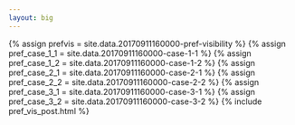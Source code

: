 ```yaml
---
layout: big
---
```

{% assign prefvis = site.data.20170911160000-pref-visibility %}
{% assign pref_case_1_1 = site.data.20170911160000-case-1-1 %}
{% assign pref_case_1_2 = site.data.20170911160000-case-1-2 %}
{% assign pref_case_2_1 = site.data.20170911160000-case-2-1 %}
{% assign pref_case_2_2 = site.data.20170911160000-case-2-2 %}
{% assign pref_case_3_1 = site.data.20170911160000-case-3-1 %}
{% assign pref_case_3_2 = site.data.20170911160000-case-3-2 %}
{% include pref_vis_post.html %}
